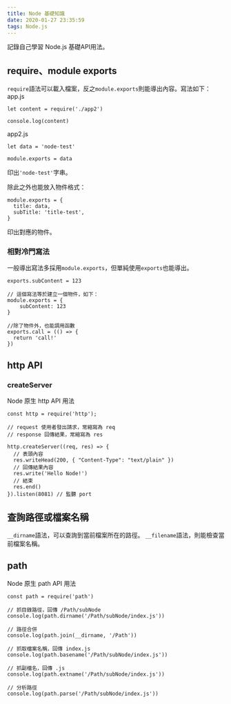 ```yaml
---
title: Node 基礎知識
date: 2020-01-27 23:35:59
tags: Node.js
---
```

記錄自己學習 Node.js 基礎API用法。
<!--more-->
## require、module exports
`require`語法可以載入檔案，反之`module.exports`則能導出內容。寫法如下：
app.js
```
let content = require('./app2')

console.log(content)
```
app2.js
```
let data = 'node-test'

module.exports = data
```
印出`'node-test'`字串。

除此之外也能放入物件格式：
```
module.exports = {
  title: data,
  subTitle: 'title-test',
}
```
印出對應的物件。
### 相對冷門寫法
一般導出寫法多採用`module.exports`，但單純使用`exports`也能導出。
```
exports.subContent = 123

// 這個寫法等於建立一個物件，如下：
module.exports = {
    subContent: 123
}

//除了物件外，也能調用函數
exports.call = (() => {
  return 'call!'
})
```
## http API
### createServer
Node 原生 http API 用法
```
const http = require('http');

// request 使用者發出請求，常縮寫為 req
// response 回傳結果，常縮寫為 res

http.createServer((req, res) => {
  // 表頭內容
  res.writeHead(200, { "Content-Type": "text/plain" })
  // 回傳結果內容
  res.write('Hello Node!')
  // 結束
  res.end()
}).listen(8081) // 監聽 port

```
## 查詢路徑或檔案名稱
`__dirname`語法，可以查詢到當前檔案所在的路徑。
`__filename`語法，則能檢查當前檔案名稱。
## path
Node 原生 path API 用法
```
const path = require('path')

// 抓目錄路徑，回傳 /Path/subNode
console.log(path.dirname('/Path/subNode/index.js'))

// 路徑合併
console.log(path.join(__dirname, '/Path'))

// 抓取檔案名稱，回傳 index.js
console.log(path.basename('/Path/subNode/index.js'))

// 抓副檔名，回傳 .js
console.log(path.extname('/Path/subNode/index.js'))

// 分析路徑
console.log(path.parse('/Path/subNode/index.js'))
```